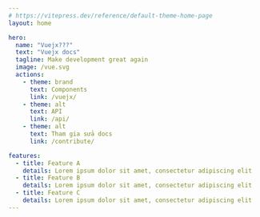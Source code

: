 ```yaml
---
# https://vitepress.dev/reference/default-theme-home-page
layout: home

hero:
  name: "Vuejx???"
  text: "Vuejx docs"
  tagline: Make development great again
  image: /vue.svg
  actions:
    - theme: brand
      text: Components
      link: /vuejx/
    - theme: alt
      text: API
      link: /api/
    - theme: alt
      text: Tham gia sửa docs
      link: /contribute/

features:
  - title: Feature A
    details: Lorem ipsum dolor sit amet, consectetur adipiscing elit
  - title: Feature B
    details: Lorem ipsum dolor sit amet, consectetur adipiscing elit
  - title: Feature C
    details: Lorem ipsum dolor sit amet, consectetur adipiscing elit
---
```


